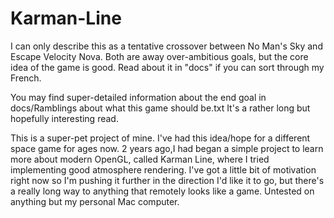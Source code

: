 # Karman-Line
I can only describe this as a tentative crossover between No Man's Sky and Escape Velocity Nova. Both are away over-ambitious goals, but the core idea of the game is good. Read about it in "docs" if you can sort through my French.

You may find super-detailed information about the end goal in docs/Ramblings about what this game should be.txt
It's a rather long but hopefully interesting read.

This is a super-pet project of mine. I've had this idea/hope for a different space game for ages now. 2 years ago,I had began a simple project to learn more about modern OpenGL, called Karman Line, where I tried implementing good atmosphere rendering. I've got a little bit of motivation right now so I'm pushing it further in the direction I'd like it to go, but there's a really long way to anything that remotely looks like a game.
Untested on anything but my personal Mac computer.